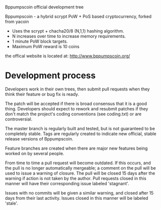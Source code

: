 Bppumpscoin official development tree

Bppumpscoin - a hybrid scrypt PoW + PoS based cryptocurrency, forked from yacoin

* Uses the scrypt + chacha20/8 (N,1,1) hashing algorithm.
* N increases over time to increase memory requirements.
* 1 minute PoW block targets.
* Maximum PoW reward is 10 coins

the offical website is located at:
http://www.bppumpscoin.org/

Development process
===========================

Developers work in their own trees, then submit pull requests when
they think their feature or bug fix is ready.

The patch will be accepted if there is broad consensus that it is a
good thing.  Developers should expect to rework and resubmit patches
if they don't match the project's coding conventions (see coding.txt)
or are controversial.

The master branch is regularly built and tested, but is not guaranteed
to be completely stable. Tags are regularly created to indicate new
official, stable release versions of Bppumpscoin.

Feature branches are created when there are major new features being
worked on by several people.

From time to time a pull request will become outdated. If this occurs, and
the pull is no longer automatically mergeable; a comment on the pull will
be used to issue a warning of closure. The pull will be closed 15 days
after the warning if action is not taken by the author. Pull requests closed
in this manner will have their corresponding issue labeled 'stagnant'.

Issues with no commits will be given a similar warning, and closed after
15 days from their last activity. Issues closed in this manner will be 
labeled 'stale'.
